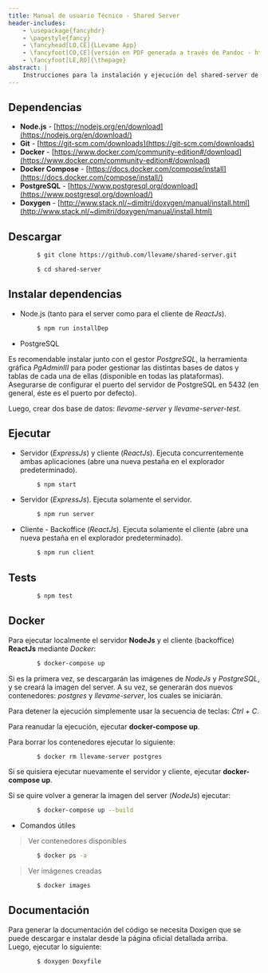 ```yaml
---
title: Manual de usuario Técnico - Shared Server
header-includes:
    - \usepackage{fancyhdr}
    - \pagestyle{fancy}
    - \fancyhead[LO,CE]{LLevame App}
    - \fancyfoot[CO,CE]{versión en PDF generada a través de Pandoc - https://pandoc.org}
    - \fancyfoot[LE,RO]{\thepage}
abstract: |
	Instrucciones para la instalación y ejecución del shared-server de LLevame
---
```


Dependencias
------------

- **Node.js** - [https://nodejs.org/en/download](https://nodejs.org/en/download/)  
- **Git** - [https://git-scm.com/downloads](https://git-scm.com/downloads)  
- **Docker** - [https://www.docker.com/community-edition#/download](https://www.docker.com/community-edition#/download)  
- **Docker Compose** - [https://docs.docker.com/compose/install](https://docs.docker.com/compose/install/)  
- **PostgreSQL** - [https://www.postgresql.org/download](https://www.postgresql.org/download/)  
- **Doxygen** - [http://www.stack.nl/~dimitri/doxygen/manual/install.html](http://www.stack.nl/~dimitri/doxygen/manual/install.html)

Descargar
---------

```bash
		$ git clone https://github.com/llevame/shared-server.git

		$ cd shared-server
```

Instalar dependencias
---------------------

- Node.js (tanto para el server como para el cliente de *ReactJs*).

```bash
		$ npm run installDep
```

- PostgreSQL

Es recomendable instalar junto con el gestor *PostgreSQL*, la herramienta gráfica *PgAdminIII* para poder gestionar las distintas bases de datos y tablas de cada una de ellas (disponible en todas las plataformas). Asegurarse de configurar el puerto del servidor de PostgreSQL en 5432 (en general, éste es el puerto por defecto).  

Luego, crear dos base de datos: *llevame-server* y *llevame-server-test*. 

Ejecutar
--------

- Servidor (*ExpressJs*) y cliente (*ReactJs*). Ejecuta concurrentemente ambas aplicaciones (abre una nueva pestaña en el explorador predeterminado).

```bash
		$ npm start
```

- Servidor (*ExpressJs*). Ejecuta solamente el servidor.

```bash
		$ npm run server
```

- Cliente - Backoffice (*ReactJs*). Ejecuta solamente el cliente (abre una nueva pestaña en el explorador predeterminado).

```bash
		$ npm run client
```

Tests
-----

```bash
		$ npm test
```

Docker
------

Para ejecutar localmente el servidor **NodeJs** y el cliente (backoffice) **ReactJs** mediante *Docker*:

```bash
		$ docker-compose up
```

Si es la primera vez, se descargarán las imágenes de *NodeJs* y *PostgreSQL*, y se creará la imagen del server. A su vez, se generarán dos nuevos contenedores: *postgres* y *llevame-server*, los cuales se iniciarán.  

Para detener la ejecución simplemente usar la secuencia de teclas: *Ctrl + C*.  

Para reanudar la ejecución, ejecutar **docker-compose up**.  

Para borrar los contenedores ejecutar lo siguiente:  

```bash
		$ docker rm llevame-server postgres
```

Si se quisiera ejecutar nuevamente el servidor y cliente, ejecutar **docker-compose up**.  

Si se quire volver a generar la imagen del server (*NodeJs*) ejecutar:  

```bash
		$ docker-compose up --build
```

- Comandos útiles

> Ver contenedores disponibles

```bash
		$ docker ps -a
```

> Ver imágenes creadas

```bash
		$ docker images
```

Documentación
-------------

Para generar la documentación del código se necesita Doxigen que se puede descargar e instalar desde la página oficial detallada arriba.  
Luego, ejecutar lo siguiente:  

```bash
		$ doxygen Doxyfile
```

